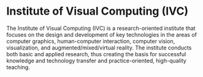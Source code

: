 
# Institute of Visual Computing (IVC)

The Institute of Visual Computing (IVC) is a research-oriented institute that focuses on the design and development of key technologies in the areas of computer graphics, human-computer interaction, computer vision, visualization, and augmented/mixed/virtual reality. The institute conducts both basic and applied research, thus creating the basis for successful knowledge and technology transfer and practice-oriented, high-quality teaching.